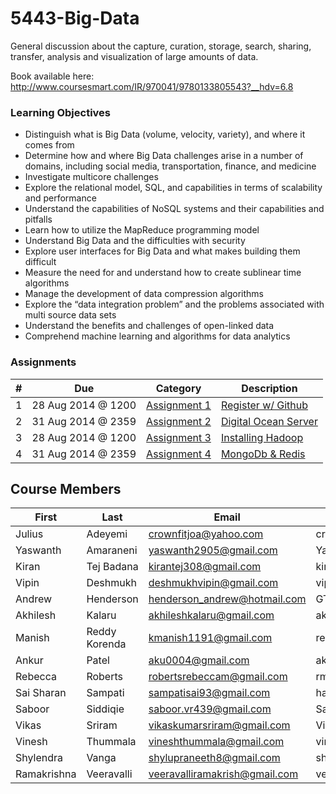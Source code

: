 5443-Big-Data
=============

 General discussion about the capture, curation, storage, search, sharing, transfer, analysis and visualization of large amounts of data.

Book available here: http://www.coursesmart.com/IR/970041/9780133805543?__hdv=6.8

### Learning Objectives

- Distinguish what is Big Data (volume, velocity, variety), and where it comes from
- Determine how and where Big Data challenges arise in a number of domains, including social media, transportation, finance, and medicine
- Investigate multicore challenges
- Explore the relational model, SQL, and capabilities in terms of scalability and performance
- Understand the capabilities of NoSQL systems and their capabilities and pitfalls
- Learn how to utilize the MapReduce programming model
- Understand Big Data and the difficulties with security
- Explore user interfaces for Big Data and what makes building them difficult
- Measure the need for and understand how to create sublinear time algorithms
- Manage the development of data compression algorithms
- Explore the “data integration problem” and the problems associated with multi source data sets
- Understand the benefits and challenges of open-linked data
- Comprehend machine learning and algorithms for data analytics


### Assignments

| # | Due              | Category           | Description               |
|---|------------------|--------------------|---------------------------|
| 1 | 28 Aug 2014 @ 1200 | [Assignment 1][1]  | [Register w/ Github][1]   |
| 2 | 31 Aug 2014 @ 2359 | [Assignment 2][2]  | [Digital Ocean Server][2] |
| 3 | 28 Aug 2014 @ 1200 | [Assignment 3][3]  | [Installing Hadoop][3]   |
| 4 | 31 Aug 2014 @ 2359 | [Assignment 4][4]  | [MongoDb & Redis][4] |

[1]: https://github.com/rugbyprof/5443-Big-Data/blob/master/Assignment-1.md "Assignment 1"
[2]: https://github.com/rugbyprof/5443-Big-Data/blob/master/Assignment-2.md "Assignment 2"
[3]: https://github.com/rugbyprof/5443-Big-Data/blob/master/Assignment-3.md "Assignment 3"
[4]: https://github.com/rugbyprof/5443-Big-Data/blob/master/Assignment-4.md "Assignment 4"

## Course Members


First       | Last          | Email                         | Github           | Ip 
------------| --------------|-------------------------------|------------------|-----------------
Julius      | Adeyemi       | crownfitjoa@yahoo.com         | crownfits        | 104.131.136.216
Yaswanth    | Amaraneni     | yaswanth2905@gmail.com        | Yaswanth0529     | 104.131.139.49
Kiran       | Tej Badana    | kirantej308@gmail.com         | kirantejbadana   | 198.199.95.27
Vipin       | Deshmukh      | deshmukhvipin@gmail.com       | vipin1109        | 107.170.206.43
Andrew      | Henderson     | henderson_andrew@hotmail.com  | GTH-Andrew       | 192.241.190.225
Akhilesh    | Kalaru        | akhileshkalaru@gmail.com      | akhileshkalaru   | 162.243.135.49
Manish      | Reddy Korenda | kmanish1191@gmail.com         | reddymk          | 178.62.155.206
Ankur       | Patel         | aku0004@gmail.com             | aku0004          | 162.243.130.154
Rebecca     | Roberts       | robertsrebeccam@gmail.com     | rmroberts        | 107.170.206.244
Sai Sharan  | Sampati       | sampatisai93@gmail.com        | hakuva           | 104.131.135.146
Saboor      | Siddiqie      | saboor.vr439@gmail.com        | Saboor           | 104.131.22.188
Vikas       | Sriram        | vikaskumarsriram@gmail.com    | VikasKumarSriram | 107.170.187.103
Vinesh      | Thummala      | vineshthummala@gmail.com      | vineshthummala   | 104.131.23.209
Shylendra   | Vanga         | shylupraneeth8@gmail.com      | shylupraneeth    | 104.131.22.139
Ramakrishna | Veeravalli    | veeravalliramakrish@gmail.com | veeravallir      | 104.131.37.223


